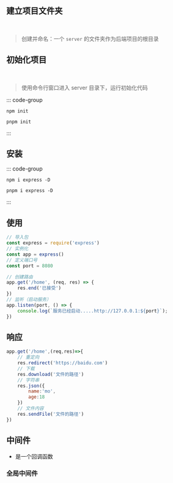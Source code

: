 ## 建立项目文件夹

<!-- > 一般 express 是在后端项目中，作为项目的大框架的使用  -->

<br/>

> 创建并命名：一个 `server` 的文件夹作为后端项目的根目录

## 初始化项目

<br/>

> 使用命令行窗口进入 server 目录下，运行初始化代码 

::: code-group

```shell [npm]
npm init
```
```shell [pnpm]
pnpm init
```

:::


## 安装

::: code-group

```shell [npm]
npm i express -D
```
```shell [pnpm]
pnpm i express -D
```

:::

## 使用

```js
// 导入包
const express = require('express')
// 实例化
const app = express()
// 定义端口号
const port = 8080

// 创建路由
app.get('/home', (req, res) => {
    res.end('已接受')
})
// 监听（启动服务）
app.listen(port, () => {
    console.log(`服务已经启动.....http://127.0.0.1:${port}`);
})
```

## 响应

```js
app.get('/home',(req,res)=>{
    // 重定向
    res.redirect('https://baidu.com')
    // 下载
    res.download('文件的路径')
    // 字符串
    res.json({
        name:'mo',
        age:18
    })
    // 文件内容
    res.sendFile('文件的路径')
})

```

## 中间件

- 是一个回调函数

### 全局中间件

